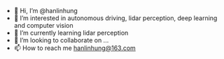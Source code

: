 - 👋 Hi, I’m @hanlinhung
- 👀 I’m interested in autonomous driving, lidar perception, deep learning and computer vision
- 🌱 I’m currently learning lidar perception
- 💞️ I’m looking to collaborate on ...
- 📫 How to reach me hanlinhung@163.com

<!---
hanlinhung/hanlinhung is a ✨ special ✨ repository because its `README.md` (this file) appears on your GitHub profile.
You can click the Preview link to take a look at your changes.
--->
